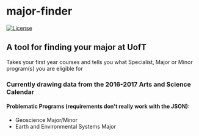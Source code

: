 # major-finder

[![License](https://img.shields.io/badge/License-MIT-blue.svg)]()

## A tool for finding your major at UofT

Takes your first year courses and tells you what Specialist, Major or Minor
program(s) you are eligible for

### Currently drawing data from the 2016-2017 Arts and Science Calendar

#### Problematic Programs (requirements don't really work with the JSON):
  - Geoscience Major/Minor
  - Earth and Environmental Systems Major
